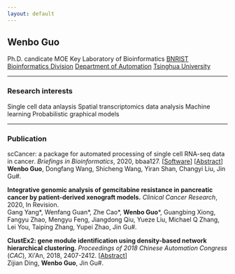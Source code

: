```yaml
---
layout: default
---
```


##  Wenbo Guo
Ph.D. candicate
MOE Key Laboratory of Bioinformatics
[BNRIST](http://www.tnlist.org.cn/) [Bioinformatics Division](http://bioinfo.au.tsinghua.edu.cn/)
[Department of Automation](http://www.tsinghua.edu.cn/publish/au/index.html)
[Tsinghua University](http://www.tsinghua.edu.cn/)

-------------------

### Research interests
Single cell data anlaysis
Spatial transcriptomics  data analysis
Machine learning 
Probabilistic graphical models

----------------------

###  Publication
scCancer: a package for automated processing of single cell RNA-seq data in cancer. _Briefings in Bioinformatics_, 2020, bbaa127. [[Software](http://lifeome.net/software/sccancer/)]  [[Abstract]([https://doi.org/10.1093/bib/bbaa127](https://doi.org/10.1093/bib/bbaa127))]
**Wenbo Guo**, Dongfang Wang, Shicheng Wang, Yiran Shan, Changyi Liu,  Jin Gu#.

**Integrative genomic analysis of gemcitabine resistance in pancreatic cancer by patient-derived xenograft models.**
_Clinical Cancer Research_, 2020, In Revision.  
Gang Yang*, Wenfang Guan*, Zhe Cao*, **Wenbo Guo***, Guangbing Xiong, Fangyu Zhao, Mengyu Feng, Jiangdong Qiu, Yueze Liu, Michael Q Zhang, Lei You, Taiping Zhang, Yupei Zhao, Jin Gu#.

**ClustEx2: gene module identification using density-based network hierarchical clustering.**
_Proceedings of 2018 Chinese Automation Congress_ (_CAC_), Xi'An, 2018, 2407-2412. [[Abstract](https://doi.org/10.1109/CAC.2018.8623442)]  
Zijian Ding, **Wenbo Guo**,  Jin Gu#.
